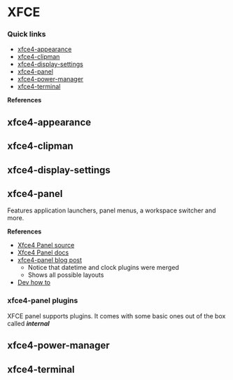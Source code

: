 # XFCE

### Quick links
* [xfce4-appearance](#xfce4-appearance)
* [xfce4-clipman](#xfce4-clipman)
* [xfce4-display-settings](#xfce4-display-settings)
* [xfce4-panel](#xfce4-panel)
* [xfce4-power-manager](#xfce4-power-manager)
* [xfce4-terminal](#xfce4-terminal)

**References**

## xfce4-appearance

## xfce4-clipman

## xfce4-display-settings

## xfce4-panel
Features application launchers, panel menus, a workspace switcher and more.

**References**
* [Xfce4 Panel source](uhttps://gitlab.xfce.org/xfce/xfce4-panel)
* [Xfce4 Panel docs](https://docs.xfce.org/xfce/xfce4-panel/start)
* [xfce4-panel blog post](https://alexxcons.github.io/blogpost_8.html)
  * Notice that datetime and clock plugins were merged
  * Shows all possible layouts
* [Dev how to](https://wiki.xfce.org/dev/howto/panel_plugins)

### xfce4-panel plugins
XFCE panel supports plugins. It comes with some basic ones out of the box called ***internal***

## xfce4-power-manager

## xfce4-terminal

<!-- 
vim: ts=2:sw=2:sts=2
-->
